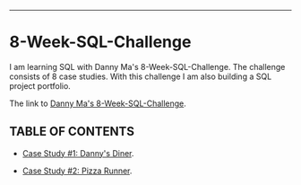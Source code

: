 ----
# 8-Week-SQL-Challenge

I am learning SQL with Danny Ma's 8-Week-SQL-Challenge.  The challenge consists of 8 case studies.  With this challenge I am also building a SQL project portfolio. 

The link to [Danny Ma's 8-Week-SQL-Challenge](https://8weeksqlchallenge.com/getting-started/).

## TABLE OF CONTENTS
* [Case Study #1: Danny's Diner](https://github.com/davidrtorres/8-Week-SQL-Challenge/tree/main/Case%20Study%20%231-%20Danny's%20Diner).

* [Case Study #2: Pizza Runner](https://github.com/davidrtorres/8-Week-SQL-Challenge/tree/main/Case%20Study%20%232%20-%20Pizza%20Runner).

